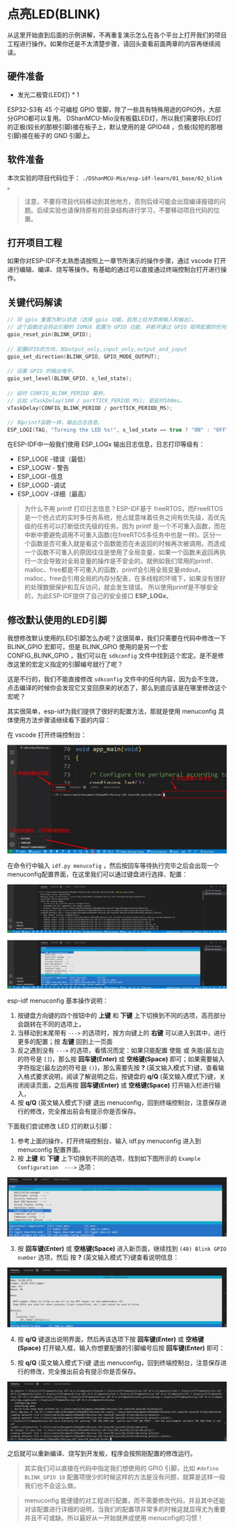 
# 点亮LED(BLINK)

从这里开始直到后面的示例讲解，不再重复演示怎么在各个平台上打开我们的项目工程进行操作。如果你还是不太清楚步骤，请回头查看前面两章的内容再继续阅读。


## 硬件准备

- 发光二极管(LED灯)  * 1

ESP32-S3有 45 个可编程 GPIO 管脚，除了一些具有特殊用途的GPIO外，大部分GPIO都可以复用。
DShanMCU-Mio没有板载LED灯，所以我们需要将LED灯的正极(较长的那根引脚)接在板子上，默认使用的是 GPIO48 ，负极(较短的那根引脚)接在板子的 GND 引脚上。


## 软件准备

本次实验的项目代码位于： `./DShanMCU-Mio/esp-idf-learn/01_base/02_blink` 。

> 注意，不要将项目代码移动到其他地方，否则后续可能会出现编译报错的问题。后续实验也请保持原有的目录结构进行学习，不要移动项目代码的位置。


## 打开项目工程

如果你对ESP-IDF不太熟悉请按照上一章节所演示的操作步骤，通过 vscode 打开进行编辑、编译、烧写等操作。有基础的通过可以直接通过终端控制台打开进行操作。

## 关键代码解读

```c
// 将 gpio 重置为默认状态（选择 gpio 功能，启用上拉并禁用输入和输出）。
// 这个函数还会将此引脚的 IOMUX 配置为 GPIO 功能，并断开通过 GPIO 矩阵配置的任何其他外设输出。
gpio_reset_pin(BLINK_GPIO);

// 配置GPIO的方向，如output_only,input_only,output_and_input
gpio_set_direction(BLINK_GPIO, GPIO_MODE_OUTPUT);

// 设置 GPIO 的输出电平。
gpio_set_level(BLINK_GPIO, s_led_state);

// 延时 CONFIG_BLINK_PERIOD 毫秒。
// 比如 vTaskDelay(100 / portTICK_PERIOD_MS); 是延时100ms。
vTaskDelay(CONFIG_BLINK_PERIOD / portTICK_PERIOD_MS);

// 和printf函数一样，输出日志信息。
ESP_LOGI(TAG, "Turning the LED %s!", s_led_state == true ? "ON" : "OFF");
```

在ESP-IDF中一般我们使用 ESP_LOGx 输出日志信息，日志打印等级有：

- ESP_LOGE -错误（最低）
- ESP_LOGW - 警告
- ESP_LOGI -信息
- ESP_LOGD -调试
- ESP_LOGV -详细（最高）


> 为什么不用 printf 打印日志信息？ESP-IDF基于 freeRTOS，而FreeRTOS是一个抢占式的实时多任务系统，抢占就意味着任务之间有优先级，高优先级的任务可以打断低优先级的任务。因为 printf 是一个不可重入函数，而在中断中要避免调用不可重入函数(在freeRTOS多任务中也是一样)。区分一个函数是否可重入就是看这个函数能否在未返回的时候再次被调用。而造成一个函数不可重入的原因往往是使用了全局变量，如果一个函数未返回再执行一次会导致对全局变量的操作是不安全的。就例如我们常用的printf、malloc、free都是不可重入的函数，printf会引用全局变量stdout，malloc，free会引用全局的内存分配表，在多线程的环境下，如果没有很好的处理数据保护和互斥访问，就会发生错误。
所以使用printf是不够安全的，为此ESP-IDF提供了自己的安全接口 **ESP_LOGx**。


## 修改默认使用的LED引脚

我想修改默认使用的LED引脚怎么办呢？这很简单，我们只需要在代码中修改一下 BLINK_GPIO 宏即可，但是 BLINK_GPIO 使用的是另一个宏 CONFIG_BLINK_GPIO ，我们可以在 `sdkconfig` 文件中找到这个宏定。是不是修改这里的宏定义指定的引脚编号就行了呢？

这是不行的，我们不能直接修改 `sdkconfig` 文件中的任何内容，因为会不生效，点击编译的时候你会发现它又变回原来的状态了，那么到底应该是在哪里修改这个宏呢？

其实很简单，esp-idf为我们提供了很好的配置方法，那就是使用 menuconfig 具体使用方法步骤请继续看下面的内容：


在 vscode 打开终端控制台：

![DShanMCU-Mio_esp-idf_chapter4-2_images_001](_images/chapter4_images/DShanMCU-Mio_esp-idf_chapter4-2_images_001.jpg)


在命令行中输入 `idf.py menucofig` ，然后按回车等待执行完毕之后会出现一个menuconfig配置界面，在这里我们可以通过键盘进行选择、配置：

![DShanMCU-Mio_esp-idf_chapter4-2_images_002](_images/chapter4_images/DShanMCU-Mio_esp-idf_chapter4-2_images_002.jpg)

![DShanMCU-Mio_esp-idf_chapter4-2_images_003](_images/chapter4_images/DShanMCU-Mio_esp-idf_chapter4-2_images_003.jpg)

esp-idf menuconfig 基本操作说明：

1. 按键盘方向键的四个按钮中的 **上键** 和 **下键** 上下切换到不同的选项，高亮部分会跳转在不同的选项上，
2. 当移动到末尾带有 `--->` 的选项时，按方向键上的 **右键** 可以进入到其中，进行更多的配置；按 **左键** 回到上一页面
3. 反之遇到没有 `--->` 的选项，看情况而定：如果只能配置 使能 或 失能(最左边的符号是 `[]`)，那么按 **回车键(Enter)** 或 **空格键(Space)** 即可；如果需要输入字符指定(最左边的符号是 `()`)，那么需要先按 **?** (英文输入模式下)键，查看输入格式要求说明，阅读了解说明之后，按键盘的 **q/Q** (英文输入模式下)键，关闭阅读页面，之后再按 **回车键(Enter)** 或 **空格键(Space)** 打开输入栏进行输入，
4. 按 **q/Q** (英文输入模式下)键 退出 menuconfig，回到终端控制台，注意保存进行的修改，完全推出前会有提示你是否保存。


下面我们尝试修改 LED 灯的默认引脚：

1. 参考上面的操作，打开终端控制台、输入 idf.py menuconfig 进入到 menuconfig 配置界面。
2. 按 **上键** 和 **下键** 上下切换到不同的选项，找到如下图所示的 `Example Configuration  --->` 选项：


![DShanMCU-Mio_esp-idf_chapter4-2_images_004](_images/chapter4_images/DShanMCU-Mio_esp-idf_chapter4-2_images_004.jpg)

3. 按 **回车键(Enter)** 或 **空格键(Space)** 进入新页面，继续找到 `(48) Blink GPIO number` 选项，然后
按  **?** (英文输入模式下)键查看说明信息：

![DShanMCU-Mio_esp-idf_chapter4-2_images_005](_images/chapter4_images/DShanMCU-Mio_esp-idf_chapter4-2_images_005.jpg)

4. 按 **q/Q** 键退出说明界面，然后再该选项下按 **回车键(Enter)** 或 **空格键(Space)** 打开输入框，输入你想要配置的引脚编号后按 **回车键(Enter)** 即可：

5. 按 **q/Q** (英文输入模式下)键 退出 menuconfig，回到终端控制台，注意保存进行的修改，完全推出前会有提示你是否保存。


![DShanMCU-Mio_esp-idf_chapter4-2_images_006](_images/chapter4_images/DShanMCU-Mio_esp-idf_chapter4-2_images_006.jpg)

之后就可以重新编译、烧写到开发板，程序会按照刚配置的修改运行。


> 其实我们可以直接在代码中指定我们想使用的 GPIO 引脚，比如 `#define BLINK_GPIO 18` 配置项很少的时候这样的方法是没有问题，就算是这样一般我们也不会这么做。

> menuconfig 能便捷的对工程进行配置，而不需要修改代码，并且其中还能对该配置进行详细的说明，当我们的配置项非常多的时候这就显得尤为重要并且不可或缺。所以最好从一开始就养成使用 menucofig的习惯！

